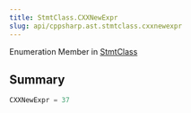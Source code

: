 ```yaml
---
title: StmtClass.CXXNewExpr
slug: api/cppsharp.ast.stmtclass.cxxnewexpr
---
```

Enumeration Member in [StmtClass](/api/cppsharp/ast/stmtclass)

## Summary



```csharp
CXXNewExpr = 37
```

